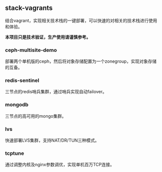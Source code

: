 ## stack-vagrants

结合vagrant，实现相关技术栈的一键部署，可以快速的对相关的技术栈进行使用和体验。

**本项目只是技术验证，生产使用请谨慎参考。**

### ceph-multisite-demo

部署两个单机版的ceph，然后将对象存储配置为一个zonegroup，实现对象存储的互备。

### redis-sentinel

三节点的redis哨兵集群，通过哨兵实现自动failover。

### mongodb

三节点的高可用的mongo集群。

### lvs

快速部署LVS集群，支持NAT/DR/TUN三种模式。

### tcptune

通过调整内核及nginx参数调优，实现单机百万TCP连接。

